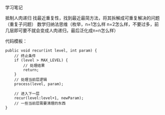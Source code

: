 学习笔记

抵制人肉递归
找最近重复性，找到最近最简方法，将其拆解成可重复解决的问题（重复子问题）
数学归纳法思维（枚举，n=1怎么样 n=2怎么样，不要过多，前几层即可要不就会变成人肉递归，最后泛化成n=n怎么样）

代码模板：

```
public void recur(int level, int param) {
    // 终止条件
    if (level > MAX_LEVEL) {
        // 处理结果
        return;
    }
    // 处理当前层逻辑
    process(level, param);

    // 进入下一层
    recur(level:level+1, newParam);
    // 一些当前层需要清理的东西
}
```